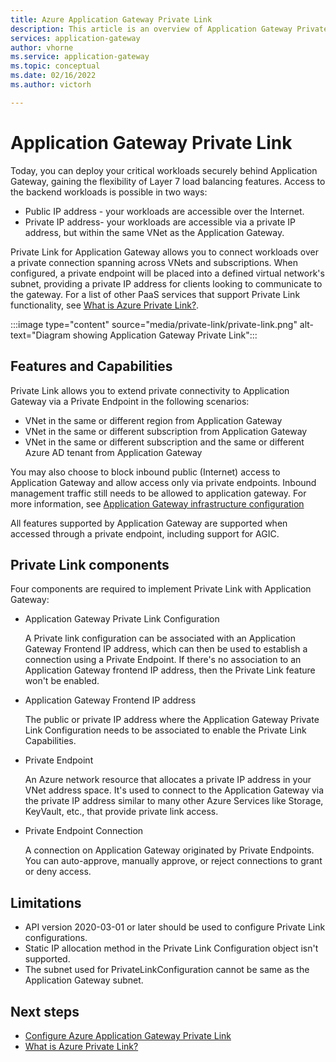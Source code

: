 ```yaml
---
title: Azure Application Gateway Private Link
description: This article is an overview of Application Gateway Private Link.
services: application-gateway
author: vhorne
ms.service: application-gateway
ms.topic: conceptual
ms.date: 02/16/2022
ms.author: victorh

---
```


# Application Gateway Private Link

Today, you can deploy your critical workloads securely behind Application Gateway, gaining the flexibility of Layer 7 load balancing features. Access to the backend workloads is possible in two ways:

- Public IP address - your workloads are accessible over the Internet. 
- Private IP address- your workloads are accessible via a private IP address, but within the same VNet as the Application Gateway.

Private Link for Application Gateway allows you to connect workloads over a private connection spanning across VNets and subscriptions. When configured, a private endpoint will be placed into a defined virtual network's subnet, providing a private IP address for clients looking to communicate to the gateway. For a list of other PaaS services that support Private Link functionality, see [What is Azure Private Link?](../private-link/private-link-overview.md).

:::image type="content" source="media/private-link/private-link.png" alt-text="Diagram showing Application Gateway Private Link":::


## Features and Capabilities

Private Link allows you to extend private connectivity to Application Gateway via a Private Endpoint in the following scenarios:
-	VNet in the same or different region from Application Gateway
-	VNet in the same or different subscription from Application Gateway
-	VNet in the same or different subscription and the same or different Azure AD tenant from Application Gateway

You may also choose to block inbound public (Internet) access to Application Gateway and allow access only via private endpoints. Inbound management traffic still needs to be allowed to application gateway. For more information, see [Application Gateway infrastructure configuration](configuration-infrastructure.md#network-security-groups)

All features supported by Application Gateway are supported when accessed through a private endpoint, including support for AGIC.

## Private Link components

Four components are required to implement Private Link with Application Gateway:

- Application Gateway Private Link Configuration

   A Private link configuration can be associated with an Application Gateway Frontend IP address, which can then be used to establish a connection using a Private Endpoint. If there's no association to an Application Gateway frontend IP address, then the Private Link feature won't be enabled.

- Application Gateway Frontend IP address

   The public or private IP address where the Application Gateway Private Link Configuration needs to be associated to enable the Private Link Capabilities.

- Private Endpoint

   An Azure network resource that allocates a private IP address in your VNet address space. It's used to connect to the Application Gateway via the private IP address similar to many other Azure Services like Storage, KeyVault, etc., that provide private link access.

- Private Endpoint Connection

   A connection on Application Gateway originated by Private Endpoints. You can auto-approve, manually approve, or reject connections to grant or deny access.

## Limitations
- API version 2020-03-01 or later should be used to configure Private Link configurations.
- Static IP allocation method in the Private Link Configuration object isn't supported.
- The subnet used for PrivateLinkConfiguration cannot be same as the Application Gateway subnet.

## Next steps

- [Configure Azure Application Gateway Private Link](private-link-configure.md)
- [What is Azure Private Link?](../private-link/private-link-overview.md)
